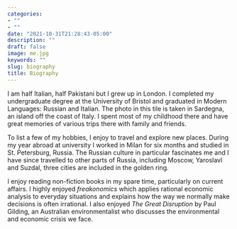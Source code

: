 ```yaml
---
categories:
- ""
- ""
date: "2021-10-31T21:28:43-05:00"
description: ""
draft: false
image: me.jpg
keywords: ""
slug: biography
title: Biography
---
```


I am half Italian, half Pakistani but I grew up in London. I completed my undergraduate degree at the University of Bristol and graduated in Modern Languages: Russian and Italian. The photo in this tile is taken in Sardegna, an island off the coast of Italy. I spent most of my childhood there and have great memories of various trips there with family and friends. 

To list a few of my hobbies, I enjoy to travel and explore new places. During my year abroad at university I worked in Milan for six months and studied in St. Petersburg, Russia. The Russian culture in particular fascinates me and I have since travelled to other parts of Russia, including Moscow, Yaroslavl and Suzdal, three cities are included in the golden ring. 

I enjoy reading non-fiction books in my spare time, particularly on current affairs. I highly enjoyed *freakonomics* which applies rational economic analysis to everyday situations and explains how the way we normally make decisions is often irrational. I also enjoyed *The Great Disruption* by Paul Gilding, an Australian environmentalist who discusses the environmental and economic crisis we face. 